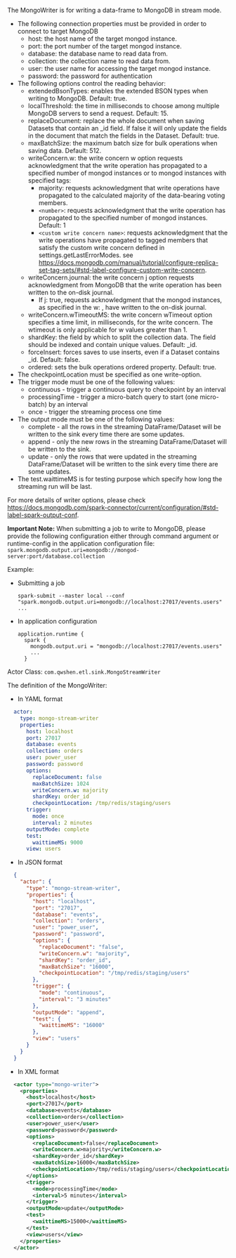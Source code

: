 The MongoWriter is for writing a data-frame to MongoDB in stream mode.

- The following connection properties must be provided in order to connect to target MongoDB
    - host: the host name of the target mongod instance.
    - port: the port number of the target mongod instance.
    - database: the database name to read data from.
    - collection: the collection name to read data from.
    - user: the user name for accessing the target mongod instance.
    - password: the password for authentication
- The following options control the reading behavior:
    - extendedBsonTypes: enables the extended BSON types when writing to MongoDB. Default: true.
    - localThreshold: the time in milliseconds to choose among multiple MongoDB servers to send a request. Default: 15.
    - replaceDocument: replace the whole document when saving Datasets that contain an _id field. If false it will only update the fields in the document that match the fields in the Dataset. Default: true.
    - maxBatchSize: the maximum batch size for bulk operations when saving data. Default: 512.
    - writeConcern.w: the write concern w option requests acknowledgment that the write operation has propagated to a specified number of mongod instances or to mongod instances with specified tags:
        - majority: requests acknowledgment that write operations have propagated to the calculated majority of the data-bearing voting members.
        - ```<number>```: requests acknowledgment that the write operation has propagated to the specified number of mongod instances. Default: 1
        - ```<custom write concern name>```: requests acknowledgment that the write operations have propagated to tagged members that satisfy the custom write concern defined in settings.getLastErrorModes. see https://docs.mongodb.com/manual/tutorial/configure-replica-set-tag-sets/#std-label-configure-custom-write-concern.
    - writeConcern.journal: the write concern j option requests acknowledgment from MongoDB that the write operation has been written to the on-disk journal.
        - If j: true, requests acknowledgment that the mongod instances, as specified in the w: <value>, have written to the on-disk journal.
    - writeConcern.wTimeoutMS: the write concern wTimeout option specifies a time limit, in milliseconds, for the write concern. The wtimeout is only applicable for w values greater than 1.
    - shardKey: the field by which to split the collection data. The field should be indexed and contain unique values. Default: _id.
    - forceInsert: forces saves to use inserts, even if a Dataset contains _id. Default: false.
    - ordered: sets the bulk operations ordered property. Default: true.
- The checkpointLocation must be specified as one write-option.
- The trigger mode must be one of the following values:
  - continuous - trigger a continuous query to checkpoint by an interval
  - processingTime - trigger a micro-batch query to start (one micro-batch) by an interval
  - once - trigger the streaming process one time
- The output mode must be one of the following values:
  - complete - all the rows in the streaming DataFrame/Dataset will be written to the sink every time there are some updates.
  - append - only the new rows in the streaming DataFrame/Dataset will be written to the sink.
  - update - only the rows that were updated in the streaming DataFrame/Dataset will be written to the sink every time there are some updates.
- The test.waittimeMS is for testing purpose which specify how long the streaming run will be last.

For more details of writer options, please check https://docs.mongodb.com/spark-connector/current/configuration/#std-label-spark-output-conf.

<b>Important Note:</b> When submitting a job to write to MongoDB, please provide the following configuration either through command argument or runtime-config in the application configuration file:    
```spark.mongodb.output.uri=mongodb://mongod-server:port/database.collection```

Example:

- Submitting a job
  ```
  spark-submit --master local --conf "spark.mongodb.output.uri=mongodb://localhost:27017/events.users" ...
  ```
- In application configuration
  ```
  application.runtime {
    spark {
      mongodb.output.uri = "mongodb://localhost:27017/events.users"
      ...
    }
  ```

Actor Class: `com.qwshen.etl.sink.MongoStreamWriter`

The definition of the MongoWriter:
- In YAML format
```yaml
  actor:
    type: mongo-stream-writer
    properties:
      host: localhost
      port: 27017
      database: events
      collection: orders
      user: power_user
      password: password
      options:
        replaceDocument: false
        maxBatchSize: 1024
        writeConcern.w: majority
        shardKey: order_id
        checkpointLocation: /tmp/redis/staging/users
      trigger:
        mode: once
        interval: 2 minutes
      outputMode: complete
      test:
        waittimeMS: 9000
      view: users
```
- In JSON format
```json
  {
    "actor": {
      "type": "mongo-stream-writer",
      "properties": {
        "host": "localhost",
        "port": "27017",
        "database": "events",
        "collection": "orders",
        "user": "power_user",
        "password": "password",
        "options": {
          "replaceDocument": "false",
          "writeConcern.w": "majority",
          "shardKey": "order_id",
          "maxBatchSize": "16000",
          "checkpointLocation": "/tmp/redis/staging/users"
        },
        "trigger": {
          "mode": "continuous",
          "interval": "3 minutes"
        },
        "outputMode": "append",
        "test": {
          "waittimeMS": "16000"
        },
        "view": "users"
      }
    }
  }
```
- In XML format
```xml
  <actor type="mongo-writer">
    <properties>
      <host>localhost</host>
      <port>27017</port>
      <database>events</database>
      <collection>orders</collection>
      <user>power_user</user>
      <password>password</password>
      <options>
        <replaceDocument>false</replaceDocument>
        <writeConcern.w>majority</writeConcern.w>
        <shardKey>order_id</shardKey>
        <maxBatchSize>16000</maxBatchSize>
        <checkpointLocation>/tmp/redis/staging/users</checkpointLocation>
      </options>
      <trigger>
        <mode>processingTime</mode>
        <interval>5 minutes</interval>
      </trigger>
      <outputMode>update</outputMode>
      <test>
        <waittimeMS>15000</waittimeMS>
      </test>
      <view>users</view>
    </properties>
  </actor>
```
